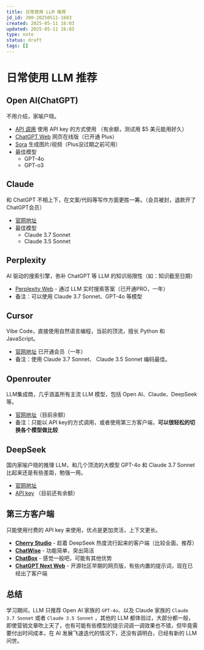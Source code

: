 ```yaml
---
title: 日常使用 LLM 推荐
jd_id: J00-20250511-1603
created: 2025-05-11 16:03
updated: 2025-05-11 16:03
type: note
status: draft
tags: []
---
```


# 日常使用 LLM 推荐

## Open AI(ChatGPT)

不用介绍，家喻户晓。

- [API 调用](https://platform.openai.com/login) 使用 API key 的方式使用 （有余额，测试用 $5 美元能用好久）
- [ChatGPT Web](https://chatgpt.com/) 网页在线版（已开通 Plus）
- [Sora](https://sora.com/explore) 生成图片/视频（Plus没过期之前可用）
- 最佳模型
    - GPT-4o
    - GPT-o3

## Claude

和 ChatGPT 不相上下，在文案/代码等写作方面更胜一筹。（会员被封，退款开了ChatGPT会员）

- [官网地址](https://claude.ai/)
- 最佳模型
    - Claude 3.7 Sonnet
    - Claude 3.5 Sonnet

## Perplexity

AI 驱动的搜索引擎，弥补 ChatGPT 等 LLM 的知识局限性（如：知识截至日期）

- [Perplexity Web](https://www.perplexity.ai/) - 通过 LLM 实时搜索答案（已开通PRO，一年）
- 备注：可以使用 Claude 3.7 Sonnet、GPT-4o 等模型

## Cursor

Vibe Code，直接使用自然语言编程，当前的顶流，擅长 Python 和 JavaScript。

- [官网地址](https://www.cursor.com/cn) 已开通会员（一年）
- 备注：使用 Claude 3.7 Sonnet、 Claude 3.5 Sonnet 编码最佳。

## Openrouter

LLM集成商，几乎涵盖所有主流 LLM 模型，包括 Open AI、Claude、DeepSeek等。

- [官网地址](https://openrouter.ai/)（目前余额）
- 备注：只能以 API key的方式调用，或者使用第三方客户端，**可以很轻松的切换各个模型做比较**

## DeepSeek

国内家喻户晓的推理 LLM，和几个顶流的大模型 GPT-4o 和 Claude 3.7 Sonnet 比起来还是有些差距，勉强一用。

- [官网地址](https://www.deepseek.com/)
- [API key](https://platform.deepseek.com/api_keys) （目前还有余额）

## 第三方客户端

只能使用付费的 API key 来使用，优点是更加灵活，上下文更长。

- [**Cherry Studio**](https://github.com/CherryHQ/cherry-studio) - 趁着 DeepSeek 热度流行起来的客户端（比较全面，推荐）
- [**ChatWise**](https://chatwise.ai/) - 功能简单，突出简洁
- [**ChatBox**](https://github.com/Bin-Huang/chatbox) - 感觉一般吧，可能有其他优势
- [**ChatGPT Next Web**](https://github.com/ChatGPTNextWeb/NextChat) - 开源社区早期的网页版，有些内置的提示词，现在已经出了客户端

## 总结

学习期间，LLM 只推荐 Open AI 家族的 `GPT-4o`、以及 Claude 家族的 `Claude 3.7 Sonnet` 或者 `Claude 3.5 Sonnet` ，其他的 LLM 都体验过，大部分都一般，即使营销文章吹上天了，也有可能有些模型的提示词调一调效果也不错，但毕竟需要付出时间成本，在 AI 发展飞速迭代的情况下，还没有调明白，已经有新的 LLM 问世。